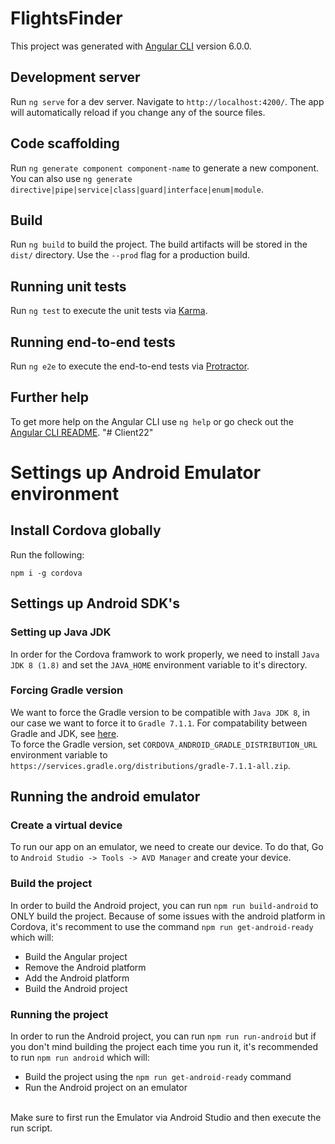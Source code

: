 # FlightsFinder

This project was generated with [Angular CLI](https://github.com/angular/angular-cli) version 6.0.0.

## Development server

Run `ng serve` for a dev server. Navigate to `http://localhost:4200/`. The app will automatically reload if you change any of the source files.

## Code scaffolding

Run `ng generate component component-name` to generate a new component. You can also use `ng generate directive|pipe|service|class|guard|interface|enum|module`.

## Build

Run `ng build` to build the project. The build artifacts will be stored in the `dist/` directory. Use the `--prod` flag for a production build.

## Running unit tests

Run `ng test` to execute the unit tests via [Karma](https://karma-runner.github.io).

## Running end-to-end tests

Run `ng e2e` to execute the end-to-end tests via [Protractor](http://www.protractortest.org/).

## Further help

To get more help on the Angular CLI use `ng help` or go check out the [Angular CLI README](https://github.com/angular/angular-cli/blob/master/README.md).
"# Client22" 


# Settings up Android Emulator environment
## Install Cordova globally
Run the following:
```
npm i -g cordova
```
## Settings up Android SDK's
### Setting up Java JDK
In order for the Cordova framwork to work properly, we need to install `Java JDK 8 (1.8)` and set the `JAVA_HOME` environment variable to it's directory.
### Forcing Gradle version
We want to force the Gradle version to be compatible with `Java JDK 8`, in our case we want to force it to `Gradle 7.1.1`.
For compatability between Gradle and JDK, see [here](https://docs.gradle.org/current/userguide/compatibility.html). <br>
To force the Gradle version, set `CORDOVA_ANDROID_GRADLE_DISTRIBUTION_URL` environment variable to `https://services.gradle.org/distributions/gradle-7.1.1-all.zip`.

## Running the android emulator
### Create a virtual device
To run our app on an emulator, we need to create our device.
To do that, Go to `Android Studio -> Tools -> AVD Manager` and create your device.
### Build the project
In order to build the Android project, you can run `npm run build-android` to ONLY build the project. Because of some issues with the android platform in Cordova, it's recomment to use the command `npm run get-android-ready` which will: <br>
* Build the Angular project
* Remove the Android platform
* Add the Android platform
* Build the Android project
### Running the project
In order to run the Android project, you can run `npm run run-android` but if you don't mind building the project each time you run it, it's recommended to run `npm run android` which will: <br>
* Build the project using the `npm run get-android-ready` command
* Run the Android project on an emulator
<br>
Make sure to first run the Emulator via Android Studio and then execute the run script.